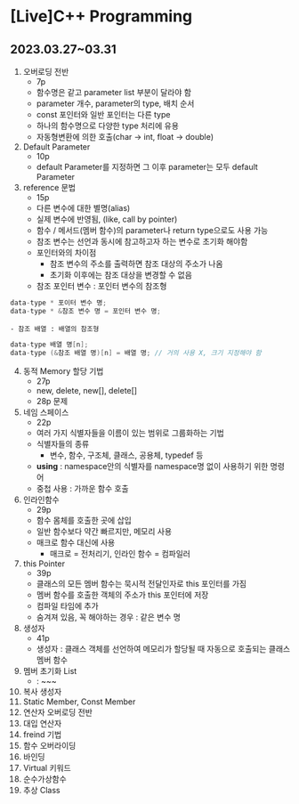 

# [Live]C++ Programming

## 2023.03.27~03.31 

1. 오버로딩 전반
    - 7p
    - 함수명은 같고 parameter list 부분이 달라야 함
    - parameter 개수, parameter의 type, 배치 순서
    - const 포인터와 일반 포인터는 다른 type
    - 하나의 함수명으로 다양한 type 처리에 유용
    - 자동형변환에 의한 호출(char -> int, float -> double)
2. Default Parameter
    - 10p
    - default Parameter를 지정하면 그 이후 parameter는 모두 default Parameter
3. reference 문법
    - 15p
    - 다른 변수에 대한 별명(alias)
    - 실제 변수에 반영됨, (like, call by pointer)
    - 함수 / 메서드(멤버 함수)의 parameter나 return type으로도 사용 가능
    - 참조 변수는 선언과 동시에 참고하고자 하는 변수로 초기화 해야함
    - 포인터와의 차이점
        - 참조 변수의 주소를 출력하면 참조 대상의 주소가 나옴
        - 초기화 이후에는 참조 대상을 변경할 수 없음
    - 참조 포인터 변수 : 포인터 변수의 참조형
```cpp
data-type * 포이터 변수 명;
data-type * &참조 변수 명 = 포인터 변수 명;
```
    - 참조 배열 : 배열의 참조형
```cpp
data-type 배열 명[n];
data-type (&참조 배열 명)[n] = 배열 명; // 거의 사용 X, 크기 지정해야 함
```
4. 동적 Memory 할당 기법
    - 27p
    - new, delete, new[], delete[]
    - 28p 문제
5. 네임 스페이스
    - 22p
    - 여러 가지 식별자들을 이름이 있는 범위로 그룹화하는 기법
    - 식별자들의 종류
        - 변수, 함수, 구조체, 클래스, 공용체, typedef 등
    - **using** : namespace안의 식별자를 namespace명 없이 사용하기 위한 명령어
    - 중첩 사용 : 가까운 함수 호출
6. 인라인함수
    - 29p
    - 함수 몸체를 호출한 곳에 삽입
    - 일반 함수보다 약간 빠르지만, 메모리 사용
    - 매크로 함수 대신에 사용
        - 매크로 = 전처리기, 인라인 함수 = 컴파일러
7. this Pointer
    - 39p
    - 클래스의 모든 멤버 함수는 묵시적 전달인자로 this 포인터를 가짐
    - 멤버 함수를 호출한 객체의 주소가 this 포인터에 저장
    - 컴파일 타임에 추가
    - 숨겨져 있음, 꼭 해야하는 경우 : 같은 변수 명
8. 생성자
    - 41p
    - 생성자 : 클래스 객체를 선언하여 메모리가 할당될 때 자동으로 호출되는 클래스 멤버 함수
9. 멤버 초기화 List
    - : ~~~
10. 복사 생성자
11. Static Member, Const Member
12. 연산자 오버로딩 전반
13. 대입 연산자
14. freind 기법
15. 함수 오버라이딩
16. 바인딩
17. Virtual 키워드
18. 순수가상함수
19. 추상 Class
